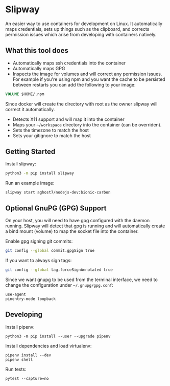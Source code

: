 # Slipway
An easier way to use containers for development on Linux. It automatically
maps credentials, sets up things such as the clipboard, and corrects permission
issues which arise from developing with containers natively.

## What this tool does
- Automatically maps ssh credentials into the container
- Automatically maps GPG
- Inspects the image for volumes and will correct any permission issues. For
example if you're using npm and you want the cache to be persisted between
restarts you can add the following to your image:
```dockerfile
VOLUME $HOME/.npm
```
Since docker will create the directory with root as the owner slipway will
correct it automatically.
- Detects X11 support and will map it into the container
- Maps your `~/workspace` directory into the container (can be overriden).
- Sets the timezone to match the host
- Sets your gitignore to match the host

## Getting Started
Install slipway:
```sh
python3 -m pip install slipway
```

Run an example image:
```
slipway start aghost7/nodejs-dev:bionic-carbon
```

## Optional GnuPG (GPG) Support
On your host, you will need to have gpg configured with the daemon running.
Slipway will detect that gpg is running and will automatically create a bind
mount (volume) to map the socket file into the container.

Enable gpg signing git commits:
```sh
git config --global commit.gpgSign true
```

If you want to always sign tags:
```sh
git config --global tag.forceSignAnnotated true
```

Since we want gnupg to be used from the terminal interface, we need to change
the configuration under `~/.gnupg/gpg.conf`:

```
use-agent
pinentry-mode loopback
```

## Developing
Install pipenv:
```
python3 -m pip install --user --upgrade pipenv
```

Install dependencies and load virtualenv:
```
pipenv install --dev
pipenv shell
```

Run tests:
```
pytest --capture=no
```
